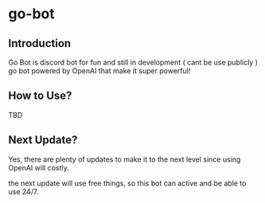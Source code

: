 # go-bot

## Introduction

Go Bot is discord bot for fun and still in development ( cant be use publicly )
go bot powered by OpenAI that make it super powerful!


## How to Use?
TBD

## Next Update?
Yes, there are plenty of updates to make it to the next level since using OpenAI will costly.

the next update will use free things, so this bot can active and be able to use 24/7.